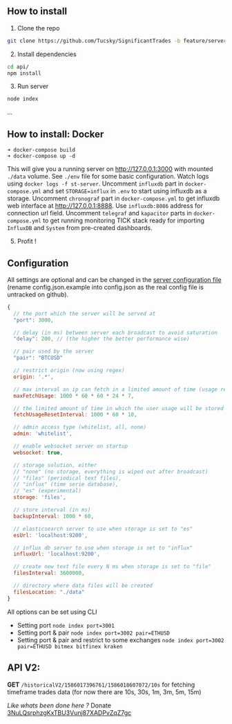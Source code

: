 ## How to install
1. Clone the repo

```bash
git clone https://github.com/Tucsky/SignificantTrades -b feature/server api/
```

2. Install dependencies

```bash
cd api/
npm install
```

3. Run server

```bash
node index
```

...

## How to install: Docker

```
➜ docker-compose build
➜ docker-compose up -d
```
This will give you a running server on <http://127.0.0.1:3000> with mounted `./data` volume.
See `./env` file for some basic configuration.
Watch logs using `docker logs -f st-server`.
Uncomment `influxdb` part in `docker-compose.yml` and set `STORAGE=influx` in `.env` to start using influxdb as a storage.
Uncomment `chronograf` part in `docker-compose.yml` to get influxdb web interface at <http://127.0.0.1:8888>. Use `influxdb:8086` address for connection url field.
Uncomment `telegraf` and `kapacitor` parts in `docker-compose.yml` to get running monitoring TICK stack ready for importing `InfluxDB` and `System` from pre-created dashboards.

5. Profit !

## Configuration
All settings are optional and can be changed in the [server configuration file](server/config.json.example) (rename config.json.example into config.json as the real config file is untracked on github).

```js
{
  // the port which the server will be served at
  "port": 3000,

  // delay (in ms) between server each broadcast to avoid saturation
  "delay": 200, // (the higher the better performance wise)

  // pair used by the server
  "pair": "BTCUSD"

  // restrict origin (now using regex)
  origin: '.*',

  // max interval an ip can fetch in a limited amount of time (usage restriction, default 7 day)
  maxFetchUsage: 1000 * 60 * 60 * 24 * 7,

  // the limited amount of time in which the user usage will be stored
  fetchUsageResetInterval: 1000 * 60 * 10,

  // admin access type (whitelist, all, none)
  admin: 'whitelist',

  // enable websocket server on startup
  websocket: true,

  // storage solution, either
  // "none" (no storage, everything is wiped out after broadcast)
  // "files" (periodical text files),
  // "influx" (time serie database),
  // "es" (experimental)
  storage: 'files',

  // store interval (in ms)
  backupInterval: 1000 * 60,

  // elasticsearch server to use when storage is set to "es"
  esUrl: 'localhost:9200',

  // influx db server to use when storage is set to "influx"
  influxUrl: 'localhost:9200',

  // create new text file every N ms when storage is set to "file"
  filesInterval: 3600000,

  // directory where data files will be created
  filesLocation: "./data"
}
```

All options can be set using CLI
- Setting port `node index port=3001`
- Setting port & pair `node index port=3002 pair=ETHUSD`
- Setting port & pair and restrict to some exchanges `node index port=3002 pair=ETHUSD bitmex bitfinex kraken`

## API V2:

**GET** `/historicalV2/1586017396761/1586018607072/10s` for fetching timeframe trades data (for now there are 10s, 30s, 1m, 3m, 5m, 15m)

*Like whats been done here ?* Donate<br>
[3NuLQsrphzgKxTBU3Vunj87XADPvZqZ7gc](bitcoin:3NuLQsrphzgKxTBU3Vunj87XADPvZqZ7gc)
